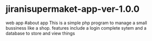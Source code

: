 # jiranisupermaket-app-ver-1.0.0
web app
#about app
This is a simple php program to manage a small bussiness like a shop. features include a login complete sytem and a database to store and view things
